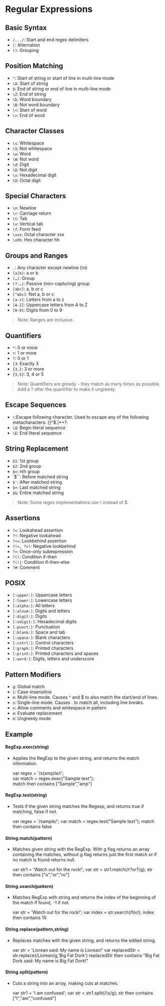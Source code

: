 # Regular Expressions


## Basic Syntax

- `/.../`: Start and end regex delimiters
- `|`: Alternation
- `()`: Grouping


## Position Matching

- `^`: Start of string or start of line in multi-line mode
- `\A`: Start of string
- `$`: End of string or end of line in multi-line mode
- `\Z`: End of string
- `\b`: Word boundary
- `\B`: Not word boundary
- `\<`: Start of word
- `\>`: End of word


## Character Classes

- `\s`: Whitespace
- `\S`: Not whitespace
- `\w`: Word
- `\W`: Not word
- `\d`: Digit
- `\D`: Not digit
- `\x`: Hexade­cimal digit
- `\O`: Octal digit


## Special Characters

- `\n`: Newline
- `\r`: Carriage return
- `\t`: Tab
- `\v`: Vertical tab
- `\f`: Form feed
- `\xxx`: Octal character xxx
- `\xhh`: Hex character hh


## Groups and Ranges

- `.`: Any character except newline (\n)
- `(a|b)`: a or b
- `(…)`: Group
- `(?:…)`: Passive (non-c­apt­uring) group
- `[abc]`: a, b or c
- `[^abc]`: Not a, b or c
- `[a-z]`: Letters from a to z
- `[A-Z]`: Uppercase letters from A to Z
- `[0-9]`: Digits from 0 to 9

> Note: Ranges are inclusive.


## Quantifiers

- `*`: 0 or more
- `+`: 1 or more
- `?`: 0 or 1
- `{3`: Exactly 3
- `{3,}`: 3 or more
- `{3,5}`: 3, 4 or 5

> Note: Quantifiers are greedy - they match as many times as possible. Add a ? after the quantifier to make it ungreedy.


## Escape Sequences

- `\`:Escape following character. Used to escape any of the following metacharacters: {}[]()^$.|*+?\.
- `\Q`: Begin literal sequence
- `\E`: End literal sequence


## String Replacement

- `$1`: 1st group
- `$2`: 2nd group
- `$n`: nth group
- `$``: Before matched string
- `$'`: After matched string
- `$+`: Last matched string
- `$&`: Entire matched string

> Note: Some regex implem­ent­ations use \ instead of $.


## Assertions

- `?=`: Lookahead assertion
- `?!`: Negative lookahead
- `?<=`: Lookbehind assertion
- ``?!=, ?<!``: Negative lookbehind
- `?>`: Once-only subexp­ression
- `?()`: Condition if-then
- `?()|`: Condition if-then-else
- `?#`: Comment


## POSIX

- `[:upper:]`: Uppercase letters
- `[:lower:]`: Lowercase letters
- `[:alpha:]`: All letters
- `[:alnum:]`: Digits and letters
- `[:digit:]`: Digits
- `[:xdigit:]`: Hexade­cimal digits
- `[:punct:]`: Punctu­ation
- `[:blank:]`: Space and tab
- `[:space:]`: Blank characters
- `[:cntrl:]`: Control characters
- `[:graph:]`: Printed characters
- `[:print:]`: Printed characters and spaces
- `[:word:]`: Digits, letters and underscore


## Pattern Modifiers

- `g`: Global match
- `i`: Case-i­nse­nsitive
- `m`: Multi-line mode. Causes ^ and $ to also match the start/end of lines.
- `s`: Single-line mode. Causes . to match all, including line breaks.
- `x`: Allow comments and whitespace in pattern
- `e`: Evaluate replac­ement
- `U`: Ungreedy mode

## Example

   #### RegExp.exec(string)
   - Applies the RegExp to the given string, and returns the match information.
     
     var regex = '/s(amp)le/i';  
     var match = regex.exec("Sample text");  
     match then contains ["Sample","amp"]
     
   #### RegExp.test(string)
   - Tests if the given string matches the Regexp, and returns true if matching, false if not.
     
     var regex = '/sample/';
     var match = regex.test("Sample text");
     match then contains false
     
   #### String.match(pattern)
   - Matches given string with the RegExp. With g flag returns an array containing the matches, without g flag returns just the
     first match or if no match is found returns null.
   
     var str1 = 'Watch out for the rock!';
     var str = str1.match(/r?or?/g);
     str then contains ["o","or","ro"]
     
   #### String.search(pattern)
   - Matches RegExp with string and returns the index of the beginning of the match if found, -1 if not.
     
     var str = 'Watch out for the rock!'; 
     var index = str.search(/for/);
     index then contains 10
     
   #### String.replace(pattern,string)
   - Replaces matches with the given string, and returns the edited string.
   
     var str = 'Liorean said: My name is Liorean!'
     var replacedStr = str.replace(/Liorean/g,'Big Fat Dork')
     replacedStr then contains "Big Fat Dork said: My name is Big Fat Dork!"
     
   #### String.split(pattern)
   - Cuts a string into an array, making cuts at matches.
     
     var str1 = 'I am confused';
     var str = str1.split(/\s/g);
     str then contains ["I","am","confused"]
